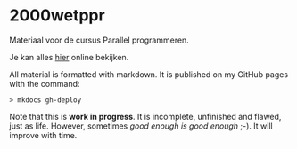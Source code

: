 # 2000wetppr

Materiaal voor de cursus Parallel programmeren.

Je kan alles [hier](https://etijskens.github.io/wetppr) online bekijken. 

All material is formatted with markdown. It is published on my GitHub pages with the command:

```shell
> mkdocs gh-deploy
```

Note that this is **work in progress**. It is incomplete, unfinished and flawed, just as life. 
However, sometimes *good enough is good enough* ;-). It will improve with time. 


